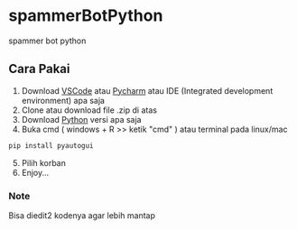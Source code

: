 # spammerBotPython
spammer bot python

## Cara Pakai
1. Download [VSCode](https://code.visualstudio.com/download) atau [Pycharm](https://www.jetbrains.com/pycharm/download/#section=windows) atau IDE (Integrated development environment) apa saja
2. Clone atau download file .zip di atas
3. Download [Python](https://www.python.org/downloads/) versi apa saja
4. Buka cmd ( windows + R >> ketik "cmd" ) atau terminal pada linux/mac 
```python
pip install pyautogui
```
5. Pilih korban
6. Enjoy...

### Note
Bisa diedit2 kodenya agar lebih mantap
